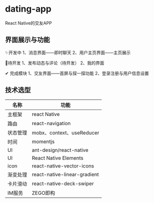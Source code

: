 # dating-app
React Native的交友APP

## 界面展示与功能
✨开发中
1、消息界面——即时聊天
2、用户主页界面——主页展示

👀待开发
1、发布动态与评论（待开发）
2、我的界面

✔ 完成模块
1、交友界面——首屏与探一探功能
2、登录注册与用户信息设置

## 技术选型

| 名称     | 功能                         |
| -------- | ---------------------------- |
| 主框架   | react Native                 |
| 路由     | react-navigation             |
| 状态管理 | mobx、context、useReducer    |
| 时间     | momentjs                     |
| UI       | ant-design/react-native      |
| UI       | React Native Elements        |
| icon     | react-native-vector-icons    |
| 渐变处理 | react-native-linear-gradient |
| 卡片滑动 | react-native-deck-swiper     |
| IM服务   | ZEGO即构                     |

